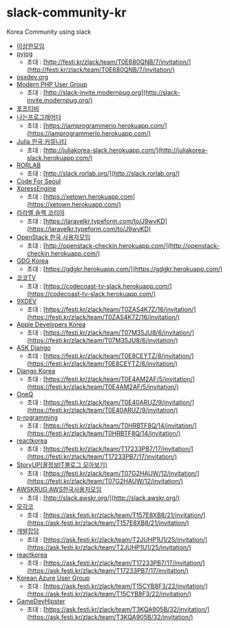 # slack-community-kr
Korea Community using slack


- [이상한모임](https://weirdmeetup.slack.com)
- [pyjog](https://pyjog.slack.com)
  - 초대 : [http://festi.kr/zlack/team/T0E680QNB/7/invitation/](http://festi.kr/zlack/team/T0E680QNB/7/invitation/)
- [osxdev.org](osxdevorg.slack.com)
- [Modern PHP User Group](https://modernpug.slack.com/)
  - 초대 : [http://slack-invite.modernpug.org](http://slack-invite.modernpug.org/)
- [포프티비](popetv.slack.com)
- [나는프로그래머다](https://iamprogrammerio.slack.com)
  - 초대 : [https://iamprogrammerio.herokuapp.com/](https://iamprogrammerio.herokuapp.com/)
- [Julia 한국 커뮤니티](https://juliakorea.slack.com/)
  - 초대 : [http://juliakorea-slack.herokuapp.com/](http://juliakorea-slack.herokuapp.com/)
- [RORLAB](https://rorlab.slack.com)
  - 초대 : [http://slack.rorlab.org/](http://slack.rorlab.org/)
- [Code For Seoul](https://codeforseoul.slack.com)
- [XpressEngine](https://xetown.slack.com)
  - 초대 : [https://xetown.herokuapp.com](https://xetown.herokuapp.com/)
- [라라벨 슬랙 코리아](https://laravelkorea.slack.com)
  - 초대 : [https://laravelkr.typeform.com/to/J9wvKD](https://laravelkr.typeform.com/to/J9wvKD)
- [OpenStack 한국 사용자모임](http://openstack.or.kr/)
  - 초대 : [http://openstack-checkin.herokuapp.com/](http://openstack-checkin.herokuapp.com/)
- [GDG Korea](https://gdgkr.slack.com)
  - 초대 : [https://gdgkr.herokuapp.com/](https://gdgkr.herokuapp.com/)
- [코코TV](https://codecoast-tv.slack.com/)
  - 초대 : [https://codecoast-tv-slack.herokuapp.com/](https://codecoast-tv-slack.herokuapp.com/)
- [9XDEV](https://9xd.slack.com/)
  - 초대 : [https://festi.kr/zlack/team/T0ZAS4K7Z/16/invitation/](https://festi.kr/zlack/team/T0ZAS4K7Z/16/invitation/)
- [Apple Developers Korea](https://appledevkr.slack.com/)
  - 초대 : [https://festi.kr/zlack/team/T07M35JU8/6/invitation/](https://festi.kr/zlack/team/T07M35JU8/6/invitation/)
- [ASK Django](https://askdjango.slack.com/)
  - 초대 : [https://festi.kr/zlack/team/T0E8CEYTZ/8/invitation/](https://festi.kr/zlack/team/T0E8CEYTZ/8/invitation/)
- [Django Korea](http://djangokorea.slack.com/)
  - 초대 : [https://festi.kr/zlack/team/T0E4AM2AF/5/invitation/](https://festi.kr/zlack/team/T0E4AM2AF/5/invitation/)
- [OneQ](http://oneq.slack.com/)
  - 초대 : [https://festi.kr/zlack/team/T0E40ARUZ/9/invitation/](https://festi.kr/zlack/team/T0E40ARUZ/9/invitation/)
- [p-rogramming](http://p-rogramming.slack.com/)
  - 초대 : [https://festi.kr/zlack/team/T0HRBTF8Q/14/invitation/](https://festi.kr/zlack/team/T0HRBTF8Q/14/invitation/) 
- [reactkorea](http://reactkorea.slack.com/)
  - 초대 : [https://festi.kr/zlack/team/T17233PB7/17/invitation/](https://festi.kr/zlack/team/T17233PB7/17/invitation/)
- [StoryUP(꿀정보IT블로그 모아보기)](http://storyup.slack.com/)
  - 초대 : [https://festi.kr/zlack/team/T07G2HAUW/12/invitation/](https://festi.kr/zlack/team/T07G2HAUW/12/invitation/)
- [AWSKRUG:AWS한국사용자모임](https://awskrug.slack.com)
  - 초대 : [http://slack.awskr.org/](http://slack.awskr.org/)
- [모각코](http://mogaco.slack.com/)
  - 초대 : [https://ask.festi.kr/zlack/team/T157E8XB8/21/invitation/](https://ask.festi.kr/zlack/team/T157E8XB8/21/invitation/)
- [개발잡담](http://kdevtalk.slack.com/)
  - 초대 : [https://ask.festi.kr/zlack/team/T2JUHP1U1/25/invitation/](https://ask.festi.kr/zlack/team/T2JUHP1U1/25/invitation/)
- [reactkorea](http://reactkorea.slack.com/)
  - 초대 : [https://ask.festi.kr/zlack/team/T17233PB7/17/invitation/](https://ask.festi.kr/zlack/team/T17233PB7/17/invitation/)
- [Korean Azure User Group](http://krazure.slack.com/)
  - 초대 : [https://ask.festi.kr/zlack/team/T15CYB8F3/22/invitation/](https://ask.festi.kr/zlack/team/T15CYB8F3/22/invitation/)
- [GameDevHipster](http://game-dev-hipster-kr.slack.com/)
  - 초대 : [https://ask.festi.kr/zlack/team/T3KQA905B/32/invitation/](https://ask.festi.kr/zlack/team/T3KQA905B/32/invitation/) 
